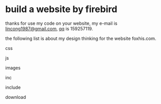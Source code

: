 build a website by firebird
=======
thanks for use my code on your website,
my e-mail is [lincong1987@gmail.com](mailto:lincong1987@gmail.com),
[qq](http://im.qq.com/) is 159257119.

the following list is about my design thinking for the website foxhis.com.

css

js

images

inc

include

download

